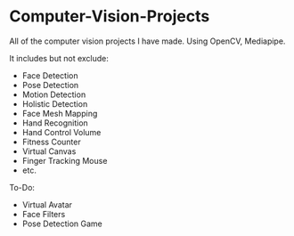 # Computer-Vision-Projects
All of the computer vision projects I have made. 
Using OpenCV, Mediapipe.

It includes but not exclude: 
- Face Detection
- Pose Detection
- Motion Detection
- Holistic Detection
- Face Mesh Mapping
- Hand Recognition
- Hand Control Volume
- Fitness Counter
- Virtual Canvas
- Finger Tracking Mouse
- etc.

To-Do:
- Virtual Avatar
- Face Filters
- Pose Detection Game
